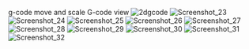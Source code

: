 g-code 
move and scale 
G-code view
![2dgcode](https://github.com/user-attachments/assets/7654e196-c13f-49b6-8899-bdf2c0b07ca3)
![Screenshot_23](https://github.com/user-attachments/assets/4a8cb1e4-ade0-4319-98fb-ac01f91d52da)
![Screenshot_24](https://github.com/user-attachments/assets/4d4cefcb-8cde-4bd3-beec-ffd9e142e016)
![Screenshot_25](https://github.com/user-attachments/assets/3ae0080e-a5b1-42c8-9bb4-016e1be2b45a)
![Screenshot_26](https://github.com/user-attachments/assets/4300b8b5-cfa6-4874-81bb-c1b0d9a52c94)
![Screenshot_27](https://github.com/user-attachments/assets/5aa2b4b1-ae57-445b-a066-f3789d67b4d5)
![Screenshot_28](https://github.com/user-attachments/assets/bcd99e71-b8fa-45fd-a525-9687967c8a6c)
![Screenshot_29](https://github.com/user-attachments/assets/3db55070-17b0-4b07-8292-999badf424df)
![Screenshot_30](https://github.com/user-attachments/assets/8874bc9c-932a-4bd1-ae6f-754d103b95bf)
![Screenshot_31](https://github.com/user-attachments/assets/c4dfc3f5-7161-4fb2-8def-1cb01af1def9)
![Screenshot_32](https://github.com/user-attachments/assets/259f5fea-343e-46be-85a8-aa91c078150c)
